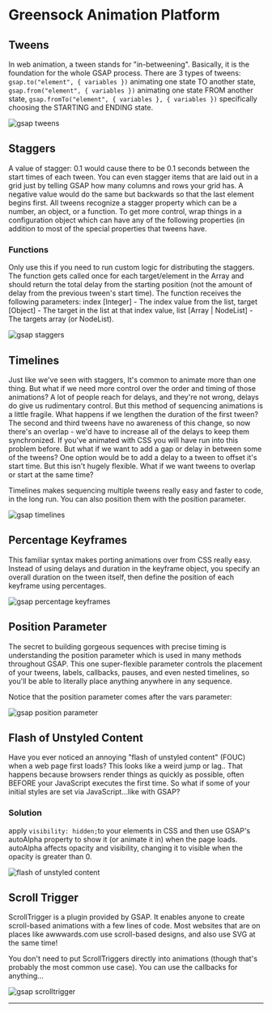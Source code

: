 # Greensock Animation Platform

<div id="tweens">

## Tweens

</div>

In web animation, a tween stands for "in-betweening". Basically, it is the foundation for the whole GSAP process. There are 3 types of tweens: `gsap.to("element", { variables })` animating one state TO another state, `gsap.from("element", { variables })` animating one state FROM another state, `gsap.fromTo("element", { variables }, { variables })` specifically choosing the STARTING and ENDING state.

![gsap tweens](/code/tweens.webp)

<div id="staggers">

## Staggers

</div>

A value of stagger: 0.1 would cause there to be 0.1 seconds between the start times of each tween. You can even stagger items that are laid out in a grid just by telling GSAP how many columns and rows your grid has. A negative value would do the same but backwards so that the last element begins first. All tweens recognize a stagger property which can be a number, an object, or a function. To get more control, wrap things in a configuration object which can have any of the following properties (in addition to most of the special properties that tweens have.

### Functions

Only use this if you need to run custom logic for distributing the staggers. The function gets called once for each target/element in the Array and should return the total delay from the starting position (not the amount of delay from the previous tween's start time). The function receives the following parameters: index [Integer] - The index value from the list, target [Object] - The target in the list at that index value, list [Array | NodeList] - The targets array (or NodeList).

![gsap staggers](/code/staggers.webp)

<div id="timelines">

## Timelines

</div>

Just like we've seen with staggers, It's common to animate more than one thing. But what if we need more control over the order and timing of those animations? A lot of people reach for delays, and they're not wrong, delays do give us rudimentary control. But this method of sequencing animations is a little fragile. What happens if we lengthen the duration of the first tween? The second and third tweens have no awareness of this change, so now there's an overlap - we'd have to increase all of the delays to keep them synchronized. If you've animated with CSS you will have run into this problem before. But what if we want to add a gap or delay in between some of the tweens? One option would be to add a delay to a tween to offset it's start time. But this isn't hugely flexible. What if we want tweens to overlap or start at the same time?

Timelines makes sequencing multiple tweens really easy and faster to code, in the long run. You can also position them with the position parameter.

![gsap timelines](/code/timelines.webp)

<div id="percentage">

## Percentage Keyframes

</div>

This familiar syntax makes porting animations over from CSS really easy. Instead of using delays and duration in the keyframe object, you specify an overall duration on the tween itself, then define the position of each keyframe using percentages.

![gsap percentage keyframes](/code/keyframes.webp)

<div id="position">

## Position Parameter

</div>

The secret to building gorgeous sequences with precise timing is understanding the position parameter which is used in many methods throughout GSAP. This one super-flexible parameter controls the placement of your tweens, labels, callbacks, pauses, and even nested timelines, so you'll be able to literally place anything anywhere in any sequence.

Notice that the position parameter comes after the vars parameter:

![gsap position parameter](/code/position.webp)

<div id="fouc">

## Flash of Unstyled Content

</div>

Have you ever noticed an annoying "flash of unstyled content" (FOUC) when a web page first loads? This looks like a weird jump or lag.. That happens because browsers render things as quickly as possible, often BEFORE your JavaScript executes the first time. So what if some of your initial styles are set via JavaScript...like with GSAP?

### Solution

apply `visibility: hidden;`to your elements in CSS and then use GSAP's autoAlpha property to show it (or animate it in) when the page loads. autoAlpha affects opacity and visibility, changing it to visible when the opacity is greater than 0.

![flash of unstyled content](/code/fouc.webp)

<div id="scrolltrigger">

## Scroll Trigger

</div>

ScrollTrigger is a plugin provided by GSAP. It enables anyone to create scroll-based animations with a few lines of code. Most websites that are on places like awwwards.com use scroll-based designs, and also use SVG at the same time!

You don't need to put ScrollTriggers directly into animations (though that's probably the most common use case). You can use the callbacks for anything...

![gsap scrolltrigger](/code/scrolltrigger.webp)

---

<script>
	import './md.css';
	import Subheading from './Subheading.svelte';
</script>

<style>
	:global(img) {
		display: block;
		margin-left: auto;
		margin-right: auto;
		max-width: 100%;
	}
</style>
